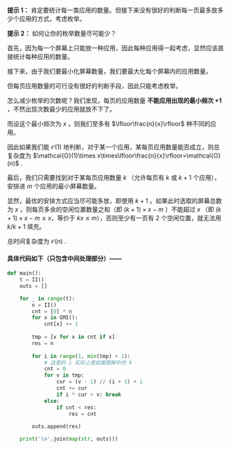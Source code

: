 **提示 1：** 肯定要统计每一类应用的数量。但接下来没有很好的判断每一页最多放多少个应用的方式，考虑枚举。

**提示 2：** 如何让你的枚举数量尽可能少？

首先，因为每一个屏幕上只能放一种应用，因此每种应用得一起考虑，显然应该直接统计每种应用的数量。

接下来，由于我们要最小化屏幕数量，我们要最大化每个屏幕内的应用数量。

但每页应用数量的可行没有很好的判断手段，因此只能考虑枚举。

怎么减少枚举的次数呢？我们发现，每页的应用数量 **不能应用出现的最小频次 $+1$** ，不然出现次数最少的应用就放不下了。

而设这个最小频次为 $x$ ，则我们至多有 $\lfloor\frac{n}{x}\rfloor$ 种不同的应用。

因此如果我们能 $\mathcal{O}(1)$ 地判断，对于某一个应用，某每页应用数量能否成立，则总复杂度为 $\mathcal{O}(1)\times x\times\lfloor\frac{n}{x}\rfloor=\mathcal{O}(n)$ .

最后，我们只需要找到对于某每页应用数量 $k$ （允许每页有 $k$ 或 $k+1$ 个应用），安排进 $m$ 个应用的最小屏幕数量。

显然，最优的安排方式应当尽可能多放，即使用 $k+1$ 。如果此时选取的屏幕总数为 $x$ ，则每页多余的空闲位置数量之和（即 $(k+1)\times x-m$ ）不能超过 $x$ （即 $(k+1)\times x-m\leq x$，等价于 $kx\leq m$），否则至少有一页有 $2$ 个空闲位置，就无法用 $k / k+1$ 填充。

总时间复杂度为 $\mathcal{O}(n)$ .

#### 具体代码如下（只包含中间处理部分）——

```Python []
def main():
    t = II()
    outs = []

    for _ in range(t):
        n = II()
        cnt = [0] * n
        for x in GMI():
            cnt[x] += 1
        
        tmp = [x for x in cnt if x]
        res = n
        
        for i in range(1, min(tmp) + 1):
            # 这里的 i 实际上是前面题解中的 k
            cnt = 0
            for v in tmp:
                cur = (v - 1) // (i + 1) + 1
                cnt += cur
                if i * cur > v: break
            else:
                if cnt < res:
                    res = cnt
        
        outs.append(res)

    print('\n'.join(map(str, outs)))
```